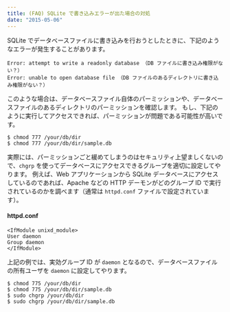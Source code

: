```yaml
---
title: (FAQ) SQLite で書き込みエラーが出た場合の対処
date: "2015-05-06"
---
```


SQLite でデータベースファイルに書き込みを行おうとしたときに、下記のようなエラーが発生することがあります。

~~~
Error: attempt to write a readonly database （DB ファイルに書き込み権限がない？）
Error: unable to open database file （DB ファイルのあるディレクトリに書き込み権限がない？）
~~~

このような場合は、データベースファイル自体のパーミッションや、データベースファイルのあるディレクトリのパーミッションを確認します。
もし、下記のように実行してアクセスできれば、パーミッションが問題である可能性が高いです。

~~~
$ chmod 777 /your/db/dir
$ chmod 777 /your/db/dir/sample.db
~~~

実際には、パーミッションごと緩めてしまうのはセキュリティ上望ましくないので、`chgrp` を使ってデータベースにアクセスできるグループを適切に設定してやります。
例えば、Web アプリケーションから SQLite データベースにアクセスしているのであれば、Apache などの HTTP デーモンがどのグループ ID で実行されているのかを調べます（通常は `httpd.conf` ファイルで設定されています）。

#### httpd.conf

~~~
<IfModule unixd_module>
User daemon
Group daemon
</IfModule>
~~~

上記の例では、実効グループ ID が `daemon` となるので、データベースファイルの所有ユーザを `daemon` に設定してやります。

~~~
$ chmod 775 /your/db/dir
$ chmod 775 /your/db/dir/sample.db
$ sudo chgrp /your/db/dir
$ sudo chgrp /your/db/dir/sample.db
~~~

